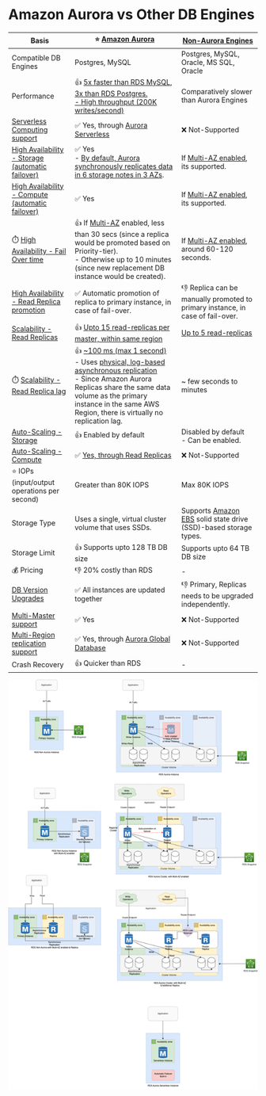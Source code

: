 
# Amazon Aurora vs Other DB Engines

| Basis                                                                                                                                                  | :star: [Amazon Aurora](AmazonAurora/Readme.md)                                                                                                                                                                                                                                                                                                                                                                           | [Non-Aurora Engines](Readme.md)                                                                                              |
|--------------------------------------------------------------------------------------------------------------------------------------------------------|--------------------------------------------------------------------------------------------------------------------------------------------------------------------------------------------------------------------------------------------------------------------------------------------------------------------------------------------------------------------------------------------------------------------------|------------------------------------------------------------------------------------------------------------------------------|
| Compatible DB Engines                                                                                                                                  | Postgres, MySQL                                                                                                                                                                                                                                                                                                                                                                                                          | Postgres, MySQL, Oracle, MS SQL, Oracle                                                                                      |
| Performance                                                                                                                                            | :+1: [5x faster than RDS MySQL, 3x than RDS Postgres. <br/>- High throughput (200K writes/second)](../../../1_HLDDesignComponents/0_SystemGlossaries/Scalability/LatencyThroughput.md)                                                                                                                                                                                                                                   | Comparatively slower than Aurora Engines                                                                                     |
| [Serverless Computing support]()                                                                                                                       | :white_check_mark: Yes, through [Aurora Serverless](AmazonAurora/AuroraServerless.md)                                                                                                                                                                                                                                                                                                                                    | :x: Not-Supported                                                                                                            |
| [High Availability - Storage (automatic failover)](../../../1_HLDDesignComponents/0_SystemGlossaries/Reliability/HighAvailability.md)                  | :white_check_mark: Yes <br/>- [By default, Aurora synchronously replicates data in 6 storage notes in 3 AZs](https://docs.aws.amazon.com/AmazonRDS/latest/AuroraUserGuide/Concepts.AuroraHighAvailability.html).                                                                                                                                                                                                         | If [Multi-AZ enabled](MultiAZDeployment.md), its supported.                                                                  |
| [High Availability - Compute (automatic failover)](../../../1_HLDDesignComponents/0_SystemGlossaries/Reliability/HighAvailability.md)                  | :white_check_mark: Yes                                                                                                                                                                                                                                                                                                                                                                                                   | If [Multi-AZ enabled](MultiAZDeployment.md), its supported.                                                                  |
| :stopwatch: [High Availability - Fail Over time](../../../1_HLDDesignComponents/0_SystemGlossaries/Reliability/HighAvailability.md#fail-over-policies) | :+1: If [Multi-AZ](MultiAZDeployment.md) enabled, less than 30 secs (since a replica would be promoted based on Priority-tier). <br/>- Otherwise up to 10 minutes (since new replacement DB instance would be created).                                                                                                                                                                                                  | If [Multi-AZ enabled](MultiAZDeployment.md), around 60-120 seconds.                                                          |
| [High Availability - Read Replica promotion](RDSReadReplicas.md)                                                                                       | :white_check_mark: Automatic promotion of replica to primary instance, in case of fail-over.                                                                                                                                                                                                                                                                                                                             | :-1: Replica can be manually promoted to primary instance, in case of fail-over.                                             |
| [Scalability - Read Replicas](RDSReadReplicas.md)                                                                                                      | :+1: [Upto 15 read-replicas per master, within same region](https://docs.aws.amazon.com/AmazonRDS/latest/AuroraUserGuide/Concepts.AuroraHighAvailability.html)                                                                                                                                                                                                                                                           | [Up to 5 read-replicas](Readme.md)                                                                                           |
| :stopwatch: [Scalability - Read Replica lag](https://docs.aws.amazon.com/AmazonRDS/latest/AuroraUserGuide/Aurora.Replication.html)                     | :+1: [~100 ms (max 1 second)](../../../1_HLDDesignComponents/0_SystemGlossaries/Scalability/LatencyThroughput.md) <br/>- Uses [physical, log-based asynchronous replication](../../../1_HLDDesignComponents/0_SystemGlossaries/Database/AppendOnlyDataStructure.md)<br/>- Since Amazon Aurora Replicas share the same data volume as the primary instance in the same AWS Region, there is virtually no replication lag. | ~ few seconds to minutes                                                                                                     |
| [Auto-Scaling - Storage](https://docs.aws.amazon.com/AmazonRDS/latest/UserGuide/USER_PIOPS.StorageTypes.html)                                          | :+1: Enabled by default                                                                                                                                                                                                                                                                                                                                                                                                  | Disabled by default<br/>- Can be enabled.                                                                                    |
| [Auto-Scaling - Compute](https://docs.aws.amazon.com/AmazonRDS/latest/AuroraUserGuide/Aurora.Integrating.AutoScaling.html)                             | :white_check_mark: [Yes, through Read Replicas](https://docs.aws.amazon.com/AmazonRDS/latest/AuroraUserGuide/Aurora.Integrating.AutoScaling.html)                                                                                                                                                                                                                                                                        | :x: Not-Supported                                                                                                            |
| :star: IOPs (input/output operations per second)                                                                                                       | Greater than 80K IOPS                                                                                                                                                                                                                                                                                                                                                                                                    | Max 80K IOPS                                                                                                                 |
| Storage Type                                                                                                                                           | Uses a single, virtual cluster volume that uses SSDs.                                                                                                                                                                                                                                                                                                                                                                    | Supports [Amazon EBS](../../7_StorageServices/1_BlockStorageTypes/AmazonEBS/Readme.md) solid state drive (SSD)-based storage types. |
| Storage Limit                                                                                                                                          | :+1: Supports upto 128 TB DB size                                                                                                                                                                                                                                                                                                                                                                                        | Supports upto 64 TB DB size                                                                                                  |
| :moneybag: Pricing                                                                                                                                     | :-1: 20% costly than RDS                                                                                                                                                                                                                                                                                                                                                                                                 | -                                                                                                                            |
| [DB Version Upgrades]()                                                                                                                                | :white_check_mark: All instances are updated together                                                                                                                                                                                                                                                                                                                                                                    | :-1: Primary, Replicas needs to be upgraded independently.                                                                   |
| [Multi-Master support](AmazonAurora/AuroraMultiMasterCluster.md)                                                                                       | :white_check_mark: Yes                                                                                                                                                                                                                                                                                                                                                                                                   | :x: Not-Supported                                                                                                            |
| [Multi-Region replication support]()                                                                                                                   | :white_check_mark: Yes, through [Aurora Global Database](AmazonAurora/AuroraGlobalDatabase.md)                                                                                                                                                                                                                                                                                                                           | :x: Not-Supported                                                                                                            |
| Crash Recovery                                                                                                                                         | :+1: Quicker than RDS                                                                                                                                                                                                                                                                                                                                                                                                    | -                                                                                                                            |

![img.png](assets/Multi-AZ/RDS-Multi-AZ-Replica.drawio.png)